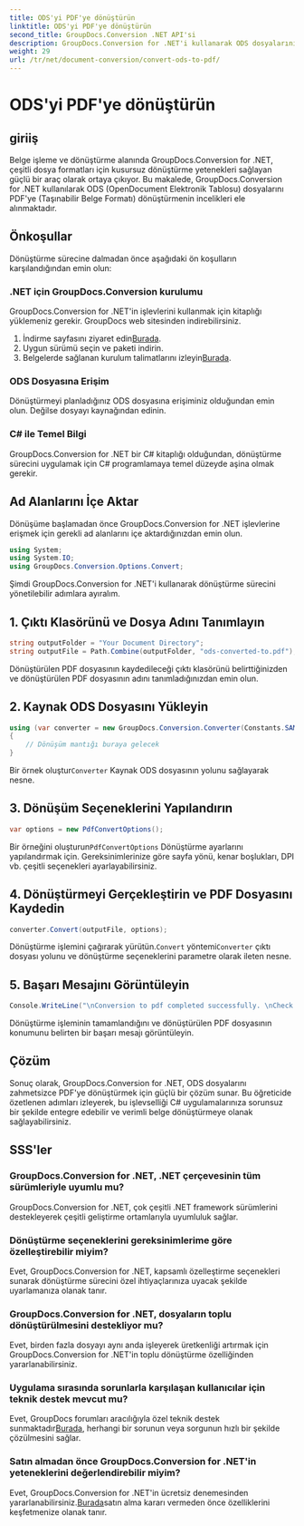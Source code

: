 ```yaml
---
title: ODS'yi PDF'ye dönüştürün
linktitle: ODS'yi PDF'ye dönüştürün
second_title: GroupDocs.Conversion .NET API'si
description: GroupDocs.Conversion for .NET'i kullanarak ODS dosyalarını zahmetsizce PDF'ye dönüştürün. Adım adım talimatlarla kapsamlı eğitim.
weight: 29
url: /tr/net/document-conversion/convert-ods-to-pdf/
---
```


# ODS'yi PDF'ye dönüştürün

## giriiş
Belge işleme ve dönüştürme alanında GroupDocs.Conversion for .NET, çeşitli dosya formatları için kusursuz dönüştürme yetenekleri sağlayan güçlü bir araç olarak ortaya çıkıyor. Bu makalede, GroupDocs.Conversion for .NET kullanılarak ODS (OpenDocument Elektronik Tablosu) dosyalarını PDF'ye (Taşınabilir Belge Formatı) dönüştürmenin incelikleri ele alınmaktadır. 
## Önkoşullar
Dönüştürme sürecine dalmadan önce aşağıdaki ön koşulların karşılandığından emin olun:
### .NET için GroupDocs.Conversion kurulumu
GroupDocs.Conversion for .NET'in işlevlerini kullanmak için kitaplığı yüklemeniz gerekir. GroupDocs web sitesinden indirebilirsiniz.
1.  İndirme sayfasını ziyaret edin[Burada](https://releases.groupdocs.com/conversion/net/).
2. Uygun sürümü seçin ve paketi indirin.
3.  Belgelerde sağlanan kurulum talimatlarını izleyin[Burada](https://tutorials.groupdocs.com/conversion/net/).
### ODS Dosyasına Erişim
Dönüştürmeyi planladığınız ODS dosyasına erişiminiz olduğundan emin olun. Değilse dosyayı kaynağından edinin.
### C# ile Temel Bilgi
GroupDocs.Conversion for .NET bir C# kitaplığı olduğundan, dönüştürme sürecini uygulamak için C# programlamaya temel düzeyde aşina olmak gerekir.

## Ad Alanlarını İçe Aktar
Dönüşüme başlamadan önce GroupDocs.Conversion for .NET işlevlerine erişmek için gerekli ad alanlarını içe aktardığınızdan emin olun.

```csharp
using System;
using System.IO;
using GroupDocs.Conversion.Options.Convert;
```

Şimdi GroupDocs.Conversion for .NET'i kullanarak dönüştürme sürecini yönetilebilir adımlara ayıralım.

## 1. Çıktı Klasörünü ve Dosya Adını Tanımlayın
```csharp
string outputFolder = "Your Document Directory";
string outputFile = Path.Combine(outputFolder, "ods-converted-to.pdf");
```
Dönüştürülen PDF dosyasının kaydedileceği çıktı klasörünü belirttiğinizden ve dönüştürülen PDF dosyasının adını tanımladığınızdan emin olun.
## 2. Kaynak ODS Dosyasını Yükleyin
```csharp
using (var converter = new GroupDocs.Conversion.Converter(Constants.SAMPLE_ODS))
{
    // Dönüşüm mantığı buraya gelecek
}
```
 Bir örnek oluştur`Converter` Kaynak ODS dosyasının yolunu sağlayarak nesne.
## 3. Dönüşüm Seçeneklerini Yapılandırın
```csharp
var options = new PdfConvertOptions();
```
 Bir örneğini oluşturun`PdfConvertOptions` Dönüştürme ayarlarını yapılandırmak için. Gereksinimlerinize göre sayfa yönü, kenar boşlukları, DPI vb. çeşitli seçenekleri ayarlayabilirsiniz.
## 4. Dönüştürmeyi Gerçekleştirin ve PDF Dosyasını Kaydedin
```csharp
converter.Convert(outputFile, options);
```
 Dönüştürme işlemini çağırarak yürütün.`Convert` yöntemi`Converter` çıktı dosyası yolunu ve dönüştürme seçeneklerini parametre olarak ileten nesne.
## 5. Başarı Mesajını Görüntüleyin
```csharp
Console.WriteLine("\nConversion to pdf completed successfully. \nCheck output in {0}", outputFolder);
```
Dönüştürme işleminin tamamlandığını ve dönüştürülen PDF dosyasının konumunu belirten bir başarı mesajı görüntüleyin.

## Çözüm
Sonuç olarak, GroupDocs.Conversion for .NET, ODS dosyalarını zahmetsizce PDF'ye dönüştürmek için güçlü bir çözüm sunar. Bu öğreticide özetlenen adımları izleyerek, bu işlevselliği C# uygulamalarınıza sorunsuz bir şekilde entegre edebilir ve verimli belge dönüştürmeye olanak sağlayabilirsiniz.
## SSS'ler
### GroupDocs.Conversion for .NET, .NET çerçevesinin tüm sürümleriyle uyumlu mu?
GroupDocs.Conversion for .NET, çok çeşitli .NET framework sürümlerini destekleyerek çeşitli geliştirme ortamlarıyla uyumluluk sağlar.
### Dönüştürme seçeneklerini gereksinimlerime göre özelleştirebilir miyim?
Evet, GroupDocs.Conversion for .NET, kapsamlı özelleştirme seçenekleri sunarak dönüştürme sürecini özel ihtiyaçlarınıza uyacak şekilde uyarlamanıza olanak tanır.
### GroupDocs.Conversion for .NET, dosyaların toplu dönüştürülmesini destekliyor mu?
Evet, birden fazla dosyayı aynı anda işleyerek üretkenliği artırmak için GroupDocs.Conversion for .NET'in toplu dönüştürme özelliğinden yararlanabilirsiniz.
### Uygulama sırasında sorunlarla karşılaşan kullanıcılar için teknik destek mevcut mu?
Evet, GroupDocs forumları aracılığıyla özel teknik destek sunmaktadır[Burada](https://forum.groupdocs.com/c/conversion/11), herhangi bir sorunun veya sorgunun hızlı bir şekilde çözülmesini sağlar.
### Satın almadan önce GroupDocs.Conversion for .NET'in yeteneklerini değerlendirebilir miyim?
 Evet, GroupDocs.Conversion for .NET'in ücretsiz denemesinden yararlanabilirsiniz.[Burada](https://releases.groupdocs.com/)satın alma kararı vermeden önce özelliklerini keşfetmenize olanak tanır.